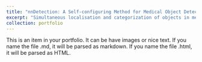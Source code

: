 ```yaml
---
title: "nnDetection: A Self-configuring Method for Medical Object Detection"
excerpt: "Simultaneous localisation and categorization of objects in medical images, also referred to as medical object detection, is of high clinical relevance because diagnostic decisions depend on rating of objects rather than e.g. pixels. For this task, the cumbersome and iterative process of method configuration constitutes a major research bottleneck. Recently, nnU-Net has tackled this challenge for the task of image segmentation with great success. Following nnU-Net’s agenda, in this work we systematize and automate the configuration process for medical object detection. The resulting self-configuring method, nnDetection, adapts itself without any manual intervention to arbitrary medical detection problems while achieving results en par with or superior to the state-of-the-art. We demonstrate the effectiveness of nnDetection on two public benchmarks, ADAM and LUNA16, and propose 10 further public data sets for a comprehensive evaluation of medical object detection methods.<br/><img src='/images/nnDetection.svg'>"
collection: portfolio
---
```


This is an item in your portfolio. It can be have images or nice text. If you name the file .md, it will be parsed as markdown. If you name the file .html, it will be parsed as HTML. 
